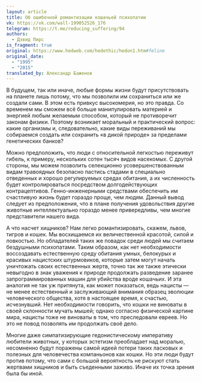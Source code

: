 ```yaml
---
layout: article
title: Об ошибочной романтизации кошачьей психопатии
vk: https://vk.com/wall-199052526_176
telegram: https://t.me/reducing_suffering/94
authors:
  - Дэвид Пирс
is_fragment: true
original: https://www.hedweb.com/hedethic/hedon1.htm#feline
original_date:
  - "1995"
  - "2015"
translated_by: Александр Баженов
---
```

В будущем, так или иначе, любые формы жизни будут присутствовать на планете лишь потому, что мы позволили им сохраниться или же создали сами. В этом есть привкус высокомерия, но это правда. Со временем мы сможем всё больше манипулировать материей и энергией любым желаемым способом, который не противоречит законам физики. Поэтому возникает моральный и практический вопрос: какие организмы и, следовательно, какие виды переживаний мы собираемся создать или сохранить «в дикой природе» за пределами генетических банков?

Можно предположить, что люди с относительной легкостью переживут гибель, к примеру, нескольких сотен тысяч видов насекомых. С другой стороны, мы можем позволить селекционно усовершенствованным видам травоядных безопасно пастись стадами в специально отведенных и хорошо регулируемых средах обитания, а их численность будет контролироваться посредством долгодействующих контрацептивов. Генно-инженерными средствами обеспечить им счастливую жизнь будет гораздо проще, чем людям. Данный вывод следует из предположения, что в плане получения удовольствия другие животные интеллектуально гораздо менее привередливы, чем многие представители нашего вида.

А что насчет хищников? Нам легко романтизировать, скажем, львов, тигров и кошек. Мы восхищаемся их величественной красотой, силой и ловкостью. Но обладателей таких же повадок среди людей мы считаем бездушными психопатами. Таким образом, как нет необходимости воссоздавать естественную среду обитания умных, белокурых и красивых нацистских штурмовиков, которые затем могут начать уничтожать своих естественных жертв, точно так же также этически невыгодно в знак уважения к природе продолжать разведение заранее запрограммированных машин для убийства вроде кошачьих. И эта аналогия не так уж притянута, как может показаться, ведь нацисты — не менее естественный и заслуживающий внимания образец эволюции человеческого общества, хотя в настоящее время, к счастью, исчезнувший. Нет необходимости говорить, что кошки не виноваты в своей склонности мучать мышей; однако согласно физической картине мира, нацисты тоже не виноваты в том, что преследовали евреев. Но это не повод позволять им продолжать своё дело.

Многие даже симпатизирующие гедонистическому императиву любители животных, у которых эстетизм преобладает над моралью, несомненно будут поражены самой идеей потери таких ласковых и полезных для человечества компаньонов как кошки. Но эти люди будут против потому, что сами с большой вероятность не рискуют стать жертвами хищников и быть съеденными заживо. Иначе их точка зрения была бы иной.